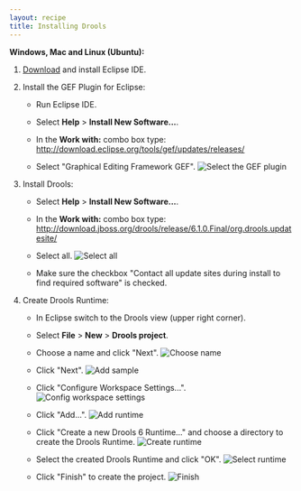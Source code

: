 ```yaml
---
layout: recipe
title: Installing Drools
---
```


**Windows, Mac and Linux (Ubuntu):**

1. [Download](https://www.eclipse.org/downloads/) and install Eclipse IDE.

2. Install the GEF Plugin for Eclipse:

   * Run Eclipse IDE.

   * Select **Help** > **Install New Software...**.
   
   * In the **Work with:** combo box type: http://download.eclipse.org/tools/gef/updates/releases/
   
   * Select "Graphical Editing Framework GEF".
   ![Select the GEF plugin](images/gef_plugin.png)
   
3. Install Drools:
   * Select **Help** > **Install New Software...**.
   
   * In the **Work with:** combo box type: http://download.jboss.org/drools/release/6.1.0.Final/org.drools.updatesite/
   
   * Select all.
   ![Select all](images/drools_plugin.png)
   
   * Make sure the checkbox "Contact all update sites during install to find required software" is checked.

4. Create Drools Runtime:
   * In Eclipse switch to the Drools view (upper right corner).
   
   * Select **File** > **New** > **Drools project**.
   
   * Choose a name and click "Next".
   ![Choose name](images/newproject.png)
   
   * Click "Next".
   ![Add sample](images/addsample.png)
   
   * Click "Configure Workspace Settings...".
   ![Config workspace settings](images/chooseruntime.png)
   
   * Click "Add...".
   ![Add runtime](images/add.png)
   
   * Click "Create a new Drools 6 Runtime..." and choose a directory to create the Drools Runtime.
   ![Create runtime](images/createnewruntime.png)
   
   * Select the created Drools Runtime and click "OK".
   ![Select runtime](images/addedruntime.png)
   
   * Click "Finish" to create the project.
   ![Finish](images/finish.png)


